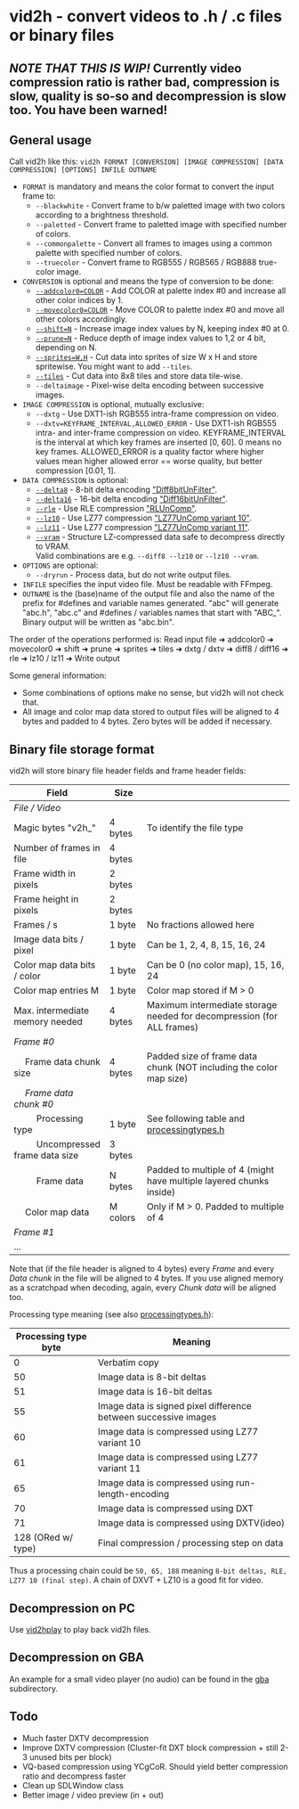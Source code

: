 # vid2h - convert videos to .h / .c files or binary files

## *NOTE THAT THIS IS WIP!* Currently video compression ratio is rather bad, compression is slow, quality is so-so and decompression is slow too. You have been warned!

## General usage

Call vid2h like this: ```vid2h FORMAT [CONVERSION] [IMAGE COMPRESSION] [DATA COMPRESSION] [OPTIONS] INFILE OUTNAME```

* ```FORMAT``` is mandatory and means the color format to convert the input frame to:
  * ```--blackwhite``` - Convert frame to b/w paletted image with two colors according to a brightness threshold.
  * ```--paletted``` - Convert frame to paletted image with specified number of colors.
  * ```--commonpalette``` - Convert all frames to images using a common palette with specified number of colors.
  * ```--truecolor``` - Convert frame to RGB555 / RGB565 / RGB888 true-color image.
* ```CONVERSION``` is optional and means the type of conversion to be done:
  * [```--addcolor0=COLOR```](#adding-a-color-to-index--0-in-the-palette) - Add COLOR at palette index #0 and increase all other color indices by 1.
  * [```--movecolor0=COLOR```](#moving-a-color-to-index--0-in-the-palette) - Move COLOR to palette index #0 and move all other colors accordingly.
  * [```--shift=N```](#shifting-index-values) - Increase image index values by N, keeping index #0 at 0.
  * [```--prune=N```](#pruning-index-values) - Reduce depth of image index values to 1,2 or 4 bit, depending on N.
  * [```--sprites=W,H```](#generating-sprites) - Cut data into sprites of size W x H and store spritewise. You might want to add ```--tiles```.
  * [```--tiles```](#generating-8x8-tiles-for-tilemaps) - Cut data into 8x8 tiles and store data tile-wise.
  * ```--deltaimage``` - Pixel-wise delta encoding between successive images.
* ```IMAGE COMPRESSION``` is optional, mutually exclusive:
  * ```--dxtg``` - Use DXT1-ish RGB555 intra-frame compression on video.
  * ```--dxtv=KEYFRAME_INTERVAL,ALLOWED_ERROR``` - Use DXT1-ish RGB555 intra- and inter-frame compression on video. KEYFRAME_INTERVAL is the interval at which key frames are inserted [0, 60]. 0 means no key frames. ALLOWED_ERROR is a quality factor where higher values mean higher allowed error == worse quality, but better compression [0.01, 1].
* ```DATA COMPRESSION``` is optional:
  * [```--delta8```](#compressing-data) - 8-bit delta encoding ["Diff8bitUnFilter"](http://problemkaputt.de/gbatek.htm#biosdecompressionfunctions).
  * [```--delta16```](#compressing-data) - 16-bit delta encoding ["Diff16bitUnFilter"](http://problemkaputt.de/gbatek.htm#biosdecompressionfunctions).
  * [```--rle```](#compressing-data) - Use RLE compression ["RLUnComp"](http://problemkaputt.de/gbatek.htm#biosdecompressionfunctions).
  * [```--lz10```](#compressing-data) - Use LZ77 compression ["LZ77UnComp variant 10"](http://problemkaputt.de/gbatek.htm#biosdecompressionfunctions).
  * [```--lz11```](#compressing-data) - Use LZ77 compression ["LZ77UnComp variant 11"](http://problemkaputt.de/gbatek.htm#biosdecompressionfunctions).
  * [```--vram```](#compressing-data) - Structure LZ-compressed data safe to decompress directly to VRAM.  
  Valid combinations are e.g. ```--diff8 --lz10``` or ```--lz10 --vram```.
* ```OPTIONS``` are optional:
  * ```--dryrun``` - Process data, but do not write output files.
* ```INFILE``` specifies the input video file. Must be readable with FFmpeg.
* ```OUTNAME``` is the (base)name of the output file and also the name of the prefix for #defines and variable names generated. "abc" will generate "abc.h", "abc.c" and #defines / variables names that start with "ABC_". Binary output will be written as "abc.bin".

The order of the operations performed is: Read input file ➜ addcolor0 ➜ movecolor0 ➜ shift ➜ prune ➜ sprites ➜ tiles ➜ dxtg / dxtv ➜ diff8 / diff16 ➜ rle ➜ lz10 / lz11 ➜ Write output

Some general information:

* Some combinations of options make no sense, but vid2h will not check that.
* All image and color map data stored to output files will be aligned to 4 bytes and padded to 4 bytes. Zero bytes will be added if necessary.

## Binary file storage format

vid2h will store binary file header fields and frame header fields:

| Field                                      | Size     |                                                                               |
| ------------------------------------------ | -------- | ----------------------------------------------------------------------------- |
| *File / Video*                             |
| Magic bytes "v2h_"                         | 4 bytes  | To identify the file type
| Number of frames in file                   | 4 bytes  |
| Frame width in pixels                      | 2 bytes  |
| Frame height in pixels                     | 2 bytes  |
| Frames / s                                 | 1 byte   | No fractions allowed here                                                     |
| Image data bits / pixel                    | 1 byte   | Can be 1, 2, 4, 8, 15, 16, 24                                                 |
| Color map data bits / color                | 1 byte   | Can be 0 (no color map), 15, 16, 24                                           |
| Color map entries M                        | 1 byte   | Color map stored if M > 0                                                     |
| Max. intermediate memory needed            | 4 bytes  | Maximum intermediate storage needed for decompression (for ALL frames)        |
| *Frame #0*                                 |
| &emsp; Frame data chunk size               | 4 bytes  | Padded size of frame data chunk (NOT including the color map size)            |
| &emsp; *Frame data chunk #0*               |
| &emsp; &emsp; Processing type              | 1 byte   | See following table and [processingtypes.h](src/processing/processingtypes.h) |
| &emsp; &emsp; Uncompressed frame data size | 3 bytes  |
| &emsp; &emsp; Frame data                   | N bytes  | Padded to multiple of 4 (might have multiple layered chunks inside)           |
| &emsp; Color map data                      | M colors | Only if M > 0. Padded to multiple of 4                                        |
| *Frame #1*                                 |
| ...                                        |

Note that (if the file header is aligned to 4 bytes) every *Frame* and every *Data chunk* in the file will be aligned to 4 bytes. If you use aligned memory as a scratchpad when decoding, again, every *Chunk data* will be aligned too.

Processing type meaning (see also [processingtypes.h](src/processing/processingtypes.h)):

| Processing type byte | Meaning                                                         |
| -------------------- | --------------------------------------------------------------- |
| 0                    | Verbatim copy                                                   |
| 50                   | Image data is 8-bit deltas                                      |
| 51                   | Image data is 16-bit deltas                                     |
| 55                   | Image data is signed pixel difference between successive images |
| 60                   | Image data is compressed using LZ77 variant 10                  |
| 61                   | Image data is compressed using LZ77 variant 11                  |
| 65                   | Image data is compressed using run-length-encoding              |
| 70                   | Image data is compressed using DXT                              |
| 71                   | Image data is compressed using DXTV(ideo)                       |
| 128 (ORed w/ type)   | Final compression / processing step on data                     |

Thus a processing chain could be `50, 65, 188` meaning `8-bit deltas, RLE, LZ77 10 (final step)`. A chain of DXVT + LZ10 is a good fit for video.

## Decompression on PC

Use [vid2hplay](src/vid2hplay.cpp) to play back vid2h files.

## Decompression on GBA

An example for a small video player (no audio) can be found in the [gba](gba) subdirectory.

## Todo

* Much faster DXTV decompression
* Improve DXTV compression (Cluster-fit DXT block compression + still 2-3 unused bits per block)
* VQ-based compression using YCgCoR. Should yield better compression ratio and decompress faster
* Clean up SDLWindow class
* Better image / video preview (in + out)
